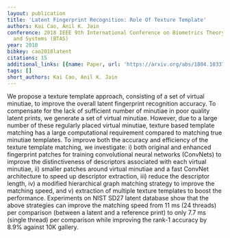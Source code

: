 ```yaml
---
layout: publication
title: 'Latent Fingerprint Recognition: Role Of Texture Template'
authors: Kai Cao, Anil K. Jain
conference: 2018 IEEE 9th International Conference on Biometrics Theory, Applications
  and Systems (BTAS)
year: 2018
bibkey: cao2018latent
citations: 15
additional_links: [{name: Paper, url: 'https://arxiv.org/abs/1804.10337'}]
tags: []
short_authors: Kai Cao, Anil K. Jain
---
```

We propose a texture template approach, consisting of a set of virtual
minutiae, to improve the overall latent fingerprint recognition accuracy. To
compensate for the lack of sufficient number of minutiae in poor quality latent
prints, we generate a set of virtual minutiae. However, due to a large number
of these regularly placed virtual minutiae, texture based template matching has
a large computational requirement compared to matching true minutiae templates.
To improve both the accuracy and efficiency of the texture template matching,
we investigate: i) both original and enhanced fingerprint patches for training
convolutional neural networks (ConvNets) to improve the distinctiveness of
descriptors associated with each virtual minutiae, ii) smaller patches around
virtual minutiae and a fast ConvNet architecture to speed up descriptor
extraction, iii) reduce the descriptor length, iv) a modified hierarchical
graph matching strategy to improve the matching speed, and v) extraction of
multiple texture templates to boost the performance. Experiments on NIST SD27
latent database show that the above strategies can improve the matching speed
from 11 ms (24 threads) per comparison (between a latent and a reference print)
to only 7.7 ms (single thread) per comparison while improving the rank-1
accuracy by 8.9% against 10K gallery.